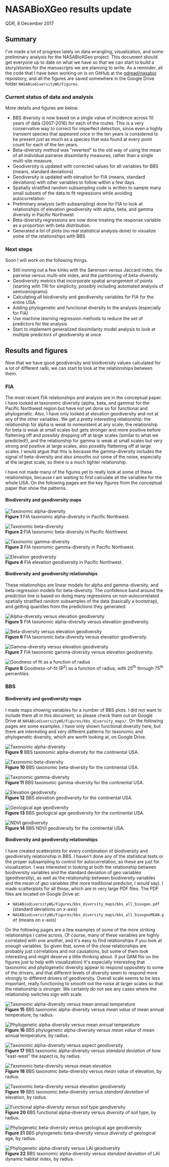# NASABioXGeo results update

QDR, 8 December 2017

## Summary

I've made a lot of progress lately on data wrangling, visualization, and some preliminary analysis for the NASABioXGeo project. This document should get everyone up to date on what we have so that we can start to build a story/stories for the manuscripts we are planning to write. As a reminder, all the code that I have been working on is on GitHub at the [qdread/nasabio](http://github.com/qdread/nasabio) repository, and all the figures are saved somewhere in the Google Drive folder `NASABiodiversityWG/Figures`. 

### Current status of data and analysis

More details and figures are below.

* BBS diversity is now based on a single value of incidence across 10 years of data (2007-2016) for each of the routes. This is a very conservative way to correct for imperfect detection, since even a highly transient species that appeared once in the ten years is considered to be present just as much as a species that was found at every point count for each of the ten years.
* Beta-diversity method was "reverted" to the old way of using the mean of all individual pairwise dissimilarity measures, rather than a single multi-site measure.
* Geodiversity is updated with corrected values for all variables for BBS (means, standard deviations)
* Geodiversity is updated with elevation for FIA (means, standard deviations) with other variables to follow within a few days.
* Spatially stratified random subsampling code is written to sample many small subsets of the data to fit regressions while avoiding autocorrelation
* Preliminary analysis (with subsampling) done for FIA to look at relationships of elevation geodiversity with alpha, beta, and gamma diversity in Pacific Northwest
* Beta-diversity regressions are now done treating the response variable as a proportion with beta distribution.
* Generated a lot of plots (no real statistical analysis done) to visualize some of the relationships with BBS

### Next steps

Soon I will work on the following things.

* Still ironing out a few kinks with the S&oslash;rensen versus Jaccard index, the pairwise versus multi-site index, and the partitioning of beta-diversity.
* Geodiversity metrics that incorporate spatial arrangement of points (starting with TRI for simplicity, possibly including automated analysis of semivariograms)
* Calculating all biodiversity and geodiversity variables for FIA for the entire USA.
* Adding phylogenetic and functional diversity to the analysis (especially for FIA)
* Use machine learning regression methods to reduce the set of predictors for the analysis
* Start to implement generalized dissimilarity model analysis to look at multiple predictors of geodiversity at once

<div style="page-break-after: always;"></div>

## Results and figures

Now that we have good geodiversity and biodiversity values calculated for a lot of different radii, we can start to look at the relationships between them. 

### FIA

The most recent FIA relationships and analysis are in the conceptual paper. I have looked at taxonomic diversity (alpha, beta, and gamma) for the Pacific Northwest region but have not yet done so for functional and phylogenetic. Also, I have only looked at elevation geodiversity and not at any of the other variables. We get a pretty interesting relationship: the relationship for alpha is weak to nonexistent at any scale, the relationship for beta is weak at small scales but gets stronger and more positive before flattening off and possibly dropping off at large scales (similar to what we predicted!), and the relationship for gamma is weak at small scales but very strong and positive at large scales, also possibly flattening off at large scales. I would argue that this is because the gamma-diversity includes the signal of beta-diversity and also smooths out some of the noise, especially at the largest scale, so there is a much tighter relationship. 

I have not made many of the figures yet to really look at some of these relationships, because I am waiting to first calculate all the variables for the whole USA. On the following pages are the key figures from the conceptual paper that show the patterns.

<div style="page-break-after: always;"></div>

#### Biodiversity and geodiversity maps

![Taxonomic alpha-diversity](/Users/Q/google_drive/NASABiodiversityWG/Figures/conceptual_paper/SuppFig_alphadiv_maps.png)  
**Figure 1** FIA taxonomic alpha-diversity in Pacific Northwest.

![Taxonomic beta-diversity](/Users/Q/google_drive/NASABiodiversityWG/Figures/conceptual_paper/fig2_toprow3_betamap.png)  
**Figure 2** FIA taxonomic beta-diversity in Pacific Northwest.

![Taxonomic gamma-diversity](/Users/Q/google_drive/NASABiodiversityWG/Figures/conceptual_paper/SuppFig_gammadiv_maps.png)  
**Figure 3** FIA taxonomic gamma-diversity in Pacific Northwest.

![Elevation geodiversity](/Users/Q/google_drive/NASABiodiversityWG/Figures/conceptual_paper/fig2_middlerow3_elevmap.png)  
**Figure 4** FIA elevation geodiversity in Pacific Northwest.

<div style="page-break-after: always;"></div>

#### Biodiversity and geodiversity relationships

These relationships are linear models for alpha and gamma-diversity, and beta-regression models for beta-diversity. The confidence band around the prediction line is based on doing many regressions on non-autocorrelated spatially stratified random subsamples of the data (basically a bootstrap), and getting quantiles from the predictions they generated.

![Alpha-diversity versus elevation geodiversity](/Users/Q/google_drive/NASABiodiversityWG/Figures/fia_exploratory_plots/fia_alpha_regressions.png)  
**Figure 5** FIA taxonomic alpha-diversity versus elevation geodiversity.

![Beta-diversity versus elevation geodiversity](/Users/Q/google_drive/NASABiodiversityWG/Figures/fia_exploratory_plots/fia_beta_regressions.png)  
**Figure 6** FIA taxonomic beta-diversity versus elevation geodiversity.

![Gamma-diversity versus elevation geodiversity](/Users/Q/google_drive/NASABiodiversityWG/Figures/fia_exploratory_plots/fia_gamma_regressions.png)  
**Figure 7** FIA taxonomic gamma-diversity versus elevation geodiversity.

![Goodness of fit as a function of radius](/Users/Q/google_drive/NASABiodiversityWG/Figures/conceptual_paper/fig2_verybottomrow_r2s.png)  
**Figure 8** Goodness-of-fit (R<sup>2</sup>) as a function of radius, with 25<sup>th</sup> through 75<sup>th</sup> percentiles.

<div style="page-break-after: always;"></div>

### BBS

#### Biodiversity and geodiversity maps

I made maps showing variables for a number of BBS plots. I did not want to include them all in this document, so please check them out on Google Drive at `NASABiodiversityWG/Figures/bbs_diversity_maps/`. On the following pages are some examples. I have only shown functional diversity here, but there are interesting and very different patterns for taxonomic and phylogenetic diversity, which are worth looking at, on Google Drive.

![Taxonomic alpha-diversity](/Users/Q/google_drive/NASABiodiversityWG/Figures/bbs_diversity_maps/alpha_div_tax.png)  
**Figure 9** BBS taxonomic alpha-diversity for the continental USA.

![Taxonomic beta-diversity](/Users/Q/google_drive/NASABiodiversityWG/Figures/bbs_diversity_maps/beta_div_tax_bettermethod.png)  
**Figure 10** BBS taxonomic beta-diversity for the continental USA.

![Taxonomic gamma-diversity](/Users/Q/google_drive/NASABiodiversityWG/Figures/bbs_diversity_maps/gamma_div_tax.png)  
**Figure 11** BBS taxonomic gamma-diversity for the continental USA.

![Elevation geodiversity](/Users/Q/google_drive/NASABiodiversityWG/Figures/bbs_diversity_maps/geodiv_elev.png)  
**Figure 12** BBS elevation geodiversity for the continental USA.

![Geological age geodiversity](/Users/Q/google_drive/NASABiodiversityWG/Figures/bbs_diversity_maps/geodiv_geologicalage.png)  
**Figure 13** BBS geological age geodiversity for the continental USA.

![NDVI geodiversity](/Users/Q/google_drive/NASABiodiversityWG/Figures/bbs_diversity_maps/geodiv_dhi_ndvi.png)  
**Figure 14** BBS NDVI geodiversity for the continental USA.

<div style="page-break-after: always;"></div>

#### Biodiversity and geodiversity relationships

I have created scatterplots for every combination of biodiversity and geodiversity relationship in BBS. I haven't done any of the statistical tests or the proper subsampling to control for autocorrelation, so these are just for visualization. I was interested in looking at both the relationship between biodiversity variables and the standard deviation of geo variables (geodiversity), as well as the relationship between biodiversity variables and the *mean* of geo variables (the more traditional predictor, I would say). I made scatterplots for all those, which are in very large PDF files. The PDF files are located on Google Drive at:

* `NASABiodiversityWG/Figures/bbs_diversity_maps/bbs_all_bioxgeo.pdf` (standard deviations on *x*-axis)
* `NASABiodiversityWG/Figures/bbs_diversity_maps/bbs_all_bioxgeoMEAN.pdf` (means on *x*-axis)

On the following pages are a few examples of some of the more striking relationships I came across. Of course, many of these variables are highly correlated with one another, and it's easy to find relationships if you look at enough variables. So given that, some of the close relationships are probably just correlations and not causations, but some of them look interesting and might deserve a little thinking about. (I put GAM fits on the figures just to help with visualization) It's especially interesting that taxonomic and phylogenetic diversity appear to respond oppositely to some of the drivers, and that different levels of diversity seem to respond more strongly to different drivers of geodiversity. Overall scale seems to be less important, really functioning to smooth out the noise at larger scales so that the relationship is stronger. We certainly do not see any cases where the relationship switches sign with scale.

![Taxonomic alpha-diversity versus mean annual temperature](/Users/Q/google_drive/NASABiodiversityWG/Figures/bbs_diversity_maps/scatterplot_taxalpha_tempmean.PNG)  
**Figure 15** BBS taxonomic alpha-diversity versus *mean value* of mean annual temperature, by radius.

![Phylogenetic alpha-diversity versus mean annual temperature](/Users/Q/google_drive/NASABiodiversityWG/Figures/bbs_diversity_maps/scatterplot_phyalpha_tempmean.PNG)  
**Figure 16** BBS phylogenetic alpha-diversity versus *mean value* of mean annual temperature, by radius.

![Taxonomic alpha-diversity versus aspect geodiversity](/Users/Q/google_drive/NASABiodiversityWG/Figures/bbs_diversity_maps/scatterplot_taxalpha_aspectsd.PNG)  
**Figure 17** BBS taxonomic alpha-diversity versus *standard deviation* of how "east-west" the aspect is, by radius.

![Taxonomic beta-diversity versus mean elevation](/Users/Q/google_drive/NASABiodiversityWG/Figures/bbs_diversity_maps/scatterplot_taxbeta_elevmean.PNG)  
**Figure 18** BBS taxonomic beta-diversity versus *mean value* of elevation, by radius.

![Taxonomic beta-diversity versus elevation geodiversity](/Users/Q/google_drive/NASABiodiversityWG/Figures/bbs_diversity_maps/scatterplot_taxbeta_elevsd.PNG)  
**Figure 19** BBS taxonomic beta-diversity versus *standard deviation* of elevation, by radius.

![Functional alpha-diversity versus soil type geodiversity](/Users/Q/google_drive/NASABiodiversityWG/Figures/bbs_diversity_maps/scatterplot_funalpha_soiltypediv.PNG)  
**Figure 20** BBS functional alpha-diversity versus *diversity* of soil type, by radius.

![Phylogenetic beta-diversity versus geological age geodiversity](/Users/Q/google_drive/NASABiodiversityWG/Figures/bbs_diversity_maps/scatterplot_phybeta_geoagediv.PNG)  
**Figure 21** BBS phylogenetic beta-diversity versus *diversity* of geological age, by radius.

![Phylogenetic alpha-diversity versus LAI geodiversity](/Users/Q/google_drive/NASABiodiversityWG/Figures/bbs_diversity_maps/scatterplot_phyalpha_laisd.PNG)  
**Figure 22** BBS taxonomic alpha-diversity versus *standard deviation* of LAI dynamic habitat index, by radius.